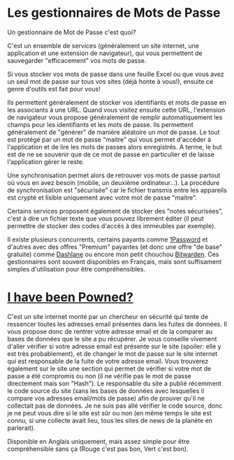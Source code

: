 # Les gestionnaires de Mots de Passe
Un gestionnaire de Mot de Passe c'est quoi? 

C'est un ensemble de services (généralement un site internet, une application et une extension de navigateur), qui vous permettent de sauvegarder "efficacement" vos mots de passe.

Si vous stocker vos mots de passe dans une feuille Excel ou que vous avez un seul mot de passe sur tous vos sites (déjà honte à vous!), ensuite ce genre d'outils est fait pour vous!

Ils permettent généralement de stocker vos identifiants et mots de passe en les associants à une URL. 
Quand vous visitez ensuite cette URL, l'extension de navigateur vous propose généralement de remplir automatiquement les champs pour les identifiants et les mots de passe.
Ils permettent généralement de "générer" de manière aléatoire un mot de passe.
Le tout est protégé par un mot de passe "maitre" qui vous permet d'accéder à l'application et de lire les mots de passes alors enregistrés. A terme, le but est de ne se souvenir que de ce mot de passe en particulier et de laisse l'application gérer le reste.

Une synchronisation permet alors de retrouver vos mots de passe partout où vous en avez besoin (mobile, un deuxième ordinateur...).
La procédure de synchronisation est "sécurisée" car le fichier transmis entre les appareils est crypté et lisible uniquement avec votre mot de passe "maitre".

Certains services proposent également de stocker des "notes sécurisées", c'est à dire un fichier texte que vous pouvez librement éditer (il peut permettre de stocker des codes d'accès à des immeubles par exemple).

Il existe plusieurs concurrents, certains payants comme [1Password](https://1password.com/) et d'autres avec des offres "Premium" payantes (et donc une offre "de base" gratuite) comme [Dashlane](https://www.dashlane.com/fr) ou encore mon petit chouchou [Bitwarden](https://bitwarden.com/).
Ces gestionnaires sont souvent disponibles en Français, mais sont suffisament simples d'utilisation pour être compréhensibles.

# [I have been Powned?](https://haveibeenpwned.com/)
C'est un site internet monté par un chercheur en sécurité qui tente de ressencer toutes les adresses email présentes dans les fuites de données. 
Il vous propose donc de rentrer votre adresse email et de la comparer au bases de données que le site a pu récupérer. 
Je vous conseille vivement d'aller vérifier si votre adresse email est présente sur le site (spoiler: elle y est très probablement), et de changer le mot de passe sur le site internet qui est responsable de la fuite de votre adresse email.
Vous trouverez également sur le site une section qui permet de vérifier si votre mot de passe a été compromis ou non (il ne vérifie pas le mot de passe directement mais son "Hash").
Le responsable du site a publié récemment le code source du site (sans les bases de données avec lesquelles il compare vos adresses email/mots de passe) afin de prouver qu'il ne collectait pas de données.
Je ne suis pas allé vérifier le code source, donc je ne peut vous dire si le site est sûr ou non (en même temps le site est connu, si une collecte avait lieu, tous les sites de news de la planète en parlerait).

Disponible en Anglais uniquement, mais assez simple pour être compréhensible sans ça (Rouge c'est pas bon, Vert c'est bon).